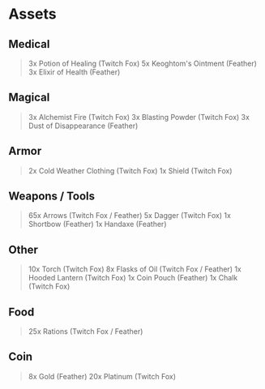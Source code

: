 # Assets

## Medical
>3x Potion of Healing (Twitch Fox)
5x Keoghtom's Ointment (Feather)
3x Elixir of Health (Feather)
## Magical
>3x Alchemist Fire (Twitch Fox)
3x Blasting Powder (Twitch Fox)
3x Dust of Disappearance (Feather)
## Armor
>2x Cold Weather Clothing (Twitch Fox)
1x Shield (Twitch Fox)
## Weapons / Tools
>65x Arrows  (Twitch Fox / Feather)
5x Dagger (Twitch Fox)
1x Shortbow (Feather)
1x Handaxe (Feather)
## Other
>10x Torch  (Twitch Fox)
8x Flasks of Oil  (Twitch Fox / Feather)
1x Hooded Lantern (Twitch Fox)
1x Coin Pouch (Feather)
1x Chalk (Twitch Fox)
## Food
>25x Rations  (Twitch Fox / Feather)
## Coin
>8x Gold (Feather)
20x Platinum (Twitch Fox)

